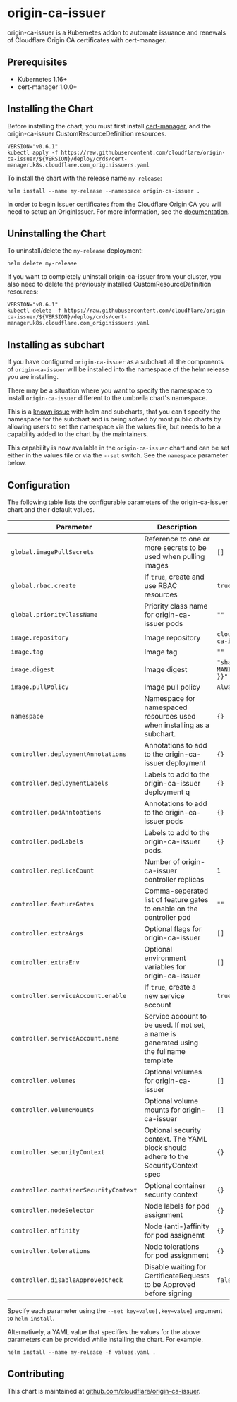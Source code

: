 # origin-ca-issuer

origin-ca-issuer is a Kubernetes addon to automate issuance and renewals of Cloudflare Origin CA certificates with cert-manager.

## Prerequisites

* Kubernetes 1.16+
* cert-manager 1.0.0+

## Installing the Chart

Before installing the chart, you must first install [cert-manager](https://cert-manager.io/docs/installation/), and the origin-ca-issuer CustomResourceDefinition resources.

```shell
VERSION="v0.6.1"
kubectl apply -f https://raw.githubusercontent.com/cloudflare/origin-ca-issuer/${VERSION}/deploy/crds/cert-manager.k8s.cloudflare.com_originissuers.yaml
```

To install the chart with the release name `my-release`:

``` shell
helm install --name my-release --namespace origin-ca-issuer .
```

In order to begin issuer certificates from the Cloudflare Origin CA you will need to setup an OriginIssuer. For more information, see the [documentation](https://github.com/cloudflare/origin-ca-issuer/blob/trunk/README.org).

## Uninstalling the Chart

To uninstall/delete the `my-release` deployment:

``` shell
helm delete my-release
```
If you want to completely uninstall origin-ca-issuer from your cluster, you also need to delete the previously installed CustomResourceDefinition resources:

``` shell
VERSION="v0.6.1"
kubectl delete -f https://raw.githubusercontent.com/cloudflare/origin-ca-issuer/${VERSION}/deploy/crds/cert-manager.k8s.cloudflare.com_originissuers.yaml
```

## Installing as subchart

If you have configured `origin-ca-issuer` as a subchart all the components of `origin-ca-issuer`  will be installed into the namespace of the helm release you are installing.

There may be a situation where you want to specify the namespace to install `origin-ca-issuer` different to the umbrella chart's namespace.

This is a [known issue](https://github.com/helm/helm/issues/5358) with helm and subcharts, that you can't specify the namespace for the subchart and is being  solved by most public charts by allowing users to set the namespace via the values file, but needs to be a capability added to the chart by the maintainers.

This capability is now available in the `origin-ca-issuer` chart and can be set either in the values file or via the `--set` switch. See the `namespace` parameter below.

## Configuration

The following table lists the configurable parameters of the origin-ca-issuer chart and their default values.

| Parameter                             | Description                                                                             | Default                          |
|---------------------------------------|-----------------------------------------------------------------------------------------|----------------------------------|
| `global.imagePullSecrets`             | Reference to one or more secrets to be used when pulling images                         | `[]`                             |
| `global.rbac.create`                  | If `true`, create and use RBAC resources                                                | `true`                           |
| `global.priorityClassName`            | Priority class name for origin-ca-issuer pods                                           | `""`                             |
| `image.repository`                    | Image repository                                                                        | `cloudflare/origin-ca-issuer`    |
| `image.tag`                           | Image tag                                                                               | `""`                             |
| `image.digest`                        | Image digest                                                                            | `"sha256:{{ MANIFEST_DIGEST }}"` |
| `image.pullPolicy`                    | Image pull policy                                                                       | `Always`                         |
| `namespace`                           | Namespace for namespaced resources used when installing as a subchart.                  | `{}`                             |
| `controller.deploymentAnnotations`    | Annotations to add to the origin-ca-issuer deployment                                   | `{}`                             |
| `controller.deploymentLabels`         | Labels to add to the origin-ca-issuer deployment                               q        | `{}`                             |
| `controller.podAnntoations`           | Annotations to add to the origin-ca-issuer pods                                         | `{}`                             |
| `controller.podLabels`                | Labels to add to the origin-ca-issuer pods.                                             | `{}`                             |
| `controller.replicaCount`             | Number of origin-ca-issuer controller replicas                                          | `1`                              |
| `controller.featureGates`             | Comma-seperated list of feature gates to enable on the controller pod                   | `""`                             |
| `controller.extraArgs`                | Optional flags for origin-ca-issuer                                                     | `[]`                             |
| `controller.extraEnv`                 | Optional environment variables for origin-ca-issuer                                     | `[]`                             |
| `controller.serviceAccount.enable`    | If `true`, create a new service account                                                 | `true`                           |
| `controller.serviceAccount.name`      | Service account to be used. If not set, a name is generated using the fullname template |                                  |
| `controller.volumes`                  | Optional volumes for origin-ca-issuer                                                   | `[]`                             |
| `controller.volumeMounts`             | Optional volume mounts for origin-ca-issuer                                             | `[]`                             |
| `controller.securityContext`          | Optional security context. The YAML block should adhere to the SecurityContext spec     | `{}`                             |
| `controller.containerSecurityContext` | Optional container security context                                                     | `{}`                             |
| `controller.nodeSelector`             | Node labels for pod assignment                                                          | `{}`                             |
| `controller.affinity`                 | Node (anti-)affinity for pod assignemt                                                  | `{}`                             |
| `controller.tolerations`              | Node tolerations for pod assignment                                                     | `{}`                             |
| `controller.disableApprovedCheck`     | Disable waiting for CertificateRequests to be Approved before signing                   | `false`                          |

Specify each parameter using the `--set key=value[,key=value]` argument to `helm install`.

Alternatively, a YAML value that specifies the values for the above parameters can be provided while installing the chart. For example.

``` shell
helm install --name my-release -f values.yaml .
```

## Contributing

This chart is maintained at [github.com/cloudflare/origin-ca-issuer](https://github.com/cloudflare/origin-ca-issuer).
